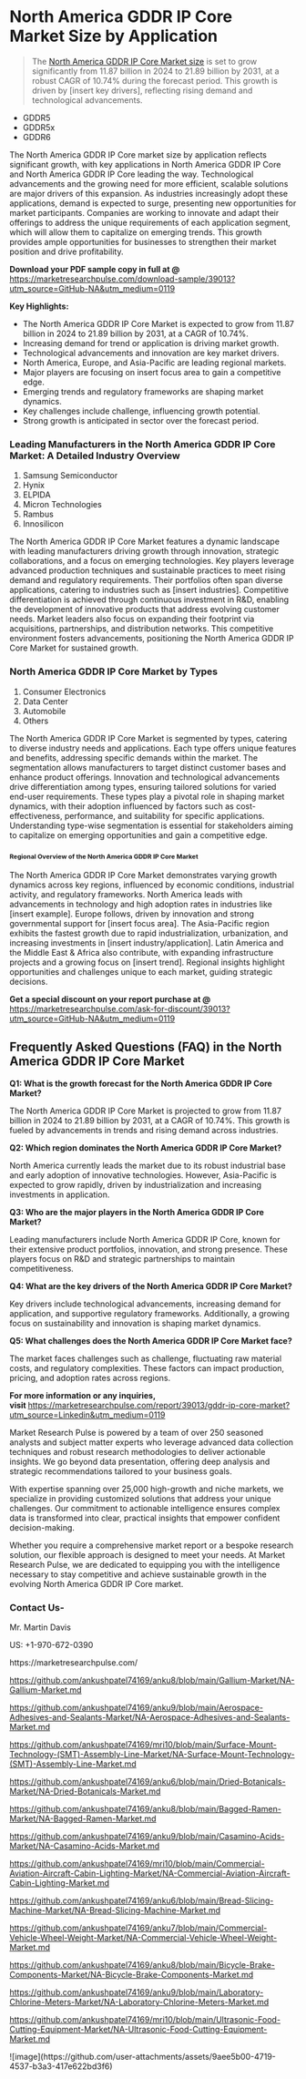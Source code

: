 <h1>North America GDDR IP Core Market&nbsp;Size by Application</h1><blockquote><p>The <a href="https://marketresearchpulse.com/download-sample/39013?utm_source=GitHub-NA&amp;utm_medium=0119">North America GDDR IP Core Market size</a> is set to grow significantly from 11.87 billion in 2024 to 21.89 billion by 2031, at a robust CAGR of 10.74% during the forecast period. This growth is driven by [insert key drivers], reflecting rising demand and technological advancements.</p></blockquote><ul><li>GDDR5<li> GDDR5x<li> GDDR6</li></ul><p>The North America GDDR IP Core market size by application reflects significant growth, with key applications in North America GDDR IP Core and North America GDDR IP Core leading the way. Technological advancements and the growing need for more efficient, scalable solutions are major drivers of this expansion. As industries increasingly adopt these applications, demand is expected to surge, presenting new opportunities for market participants. Companies are working to innovate and adapt their offerings to address the unique requirements of each application segment, which will allow them to capitalize on emerging trends. This growth provides ample opportunities for businesses to strengthen their market position and drive profitability.</p><p><strong>Download your PDF sample copy in full at @ </strong><a href="https://marketresearchpulse.com/download-sample/39013?utm_source=GitHub-NA&amp;utm_medium=0119">https://marketresearchpulse.com/download-sample/39013?utm_source=GitHub-NA&amp;utm_medium=0119</a></p><p><strong>Key Highlights: </strong></p><ul><li>The North America GDDR IP Core Market is expected to grow from 11.87 billion in 2024 to 21.89 billion by 2031, at a CAGR of 10.74%.</li><li>Increasing demand for trend or application is driving market growth.</li><li>Technological advancements and innovation are key market drivers.</li><li>North America, Europe, and Asia-Pacific are leading regional markets.</li><li>Major players are focusing on insert focus area to gain a competitive edge.</li><li>Emerging trends and regulatory frameworks are shaping market dynamics.</li><li>Key challenges include challenge, influencing growth potential.</li><li>Strong growth is anticipated in sector over the forecast period.</li></ul><h3>Leading Manufacturers in the North America GDDR IP Core Market: A Detailed Industry Overview</h3><ol><li>Samsung Semiconductor</li><li>Hynix</li><li>ELPIDA</li><li>Micron Technologies</li><li>Rambus</li><li>Innosilicon</li></ol><div class="flex max-w-full flex-col flex-grow"><div class="min-h-8 text-message flex w-full flex-col items-end gap-2 whitespace-normal break-words [.text-message+&amp;]:mt-5" dir="auto" data-message-author-role="assistant" data-message-id="fd8432e4-4910-450d-b182-61b7bfb0a01f" data-message-model-slug="gpt-4o"><div class="flex w-full flex-col gap-1 empty:hidden first:pt-[3px]"><div class="markdown prose w-full break-words dark:prose-invert light"><p>The North America GDDR IP Core Market features a dynamic landscape with leading manufacturers driving growth through innovation, strategic collaborations, and a focus on emerging technologies. Key players leverage advanced production techniques and sustainable practices to meet rising demand and regulatory requirements. Their portfolios often span diverse applications, catering to industries such as [insert industries]. Competitive differentiation is achieved through continuous investment in R&amp;D, enabling the development of innovative products that address evolving customer needs. Market leaders also focus on expanding their footprint via acquisitions, partnerships, and distribution networks. This competitive environment fosters advancements, positioning the North America GDDR IP Core Market for sustained growth.</p></div></div></div></div><h3>North America GDDR IP Core Market by Types</h3><ol><li>Consumer Electronics<li> Data Center<li> Automobile<li> Others</li></ol><div class="flex max-w-full flex-col flex-grow"><div class="min-h-8 text-message flex w-full flex-col items-end gap-2 whitespace-normal break-words [.text-message+&amp;]:mt-5" dir="auto" data-message-author-role="assistant" data-message-id="084470be-0bb7-4664-bddf-5156b4f41249" data-message-model-slug="gpt-4o-mini"><div class="flex w-full flex-col gap-1 empty:hidden first:pt-[3px]"><div class="markdown prose w-full break-words dark:prose-invert light"><p>The North America GDDR IP Core Market is segmented by types, catering to diverse industry needs and applications. Each type offers unique features and benefits, addressing specific demands within the market. The segmentation allows manufacturers to target distinct customer bases and enhance product offerings. Innovation and technological advancements drive differentiation among types, ensuring tailored solutions for varied end-user requirements. These types play a pivotal role in shaping market dynamics, with their adoption influenced by factors such as cost-effectiveness, performance, and suitability for specific applications. Understanding type-wise segmentation is essential for stakeholders aiming to capitalize on emerging opportunities and gain a competitive edge.</p></div></div></div></div><h3><span style="font-size: 11px;">Regional Overview of the North America GDDR IP Core Market</span></h3><div class="flex max-w-full flex-col flex-grow"><div class="min-h-8 text-message flex w-full flex-col items-end gap-2 whitespace-normal break-words [.text-message+&amp;]:mt-5" dir="auto" data-message-author-role="assistant" data-message-id="e9038762-ce64-4e30-91c9-9bd413514231" data-message-model-slug="gpt-4o-mini"><div class="flex w-full flex-col gap-1 empty:hidden first:pt-[3px]"><div class="markdown prose w-full break-words dark:prose-invert light"><p>The North America GDDR IP Core Market demonstrates varying growth dynamics across key regions, influenced by economic conditions, industrial activity, and regulatory frameworks. North America leads with advancements in technology and high adoption rates in industries like [insert example]. Europe follows, driven by innovation and strong governmental support for [insert focus area]. The Asia-Pacific region exhibits the fastest growth due to rapid industrialization, urbanization, and increasing investments in [insert industry/application]. Latin America and the Middle East &amp; Africa also contribute, with expanding infrastructure projects and a growing focus on [insert trend]. Regional insights highlight opportunities and challenges unique to each market, guiding strategic decisions.</p></div></div></div></div><p><strong>Get a special discount on your report purchase at @ </strong><a href="https://marketresearchpulse.com/ask-for-discount/39013?utm_source=GitHub-NA&amp;utm_medium=0119">https://marketresearchpulse.com/ask-for-discount/39013?utm_source=GitHub-NA&amp;utm_medium=0119</a></p><h2>Frequently Asked Questions (FAQ) in the North America GDDR IP Core Market</h2><p><strong>Q1: What is the growth forecast for the North America GDDR IP Core Market?</strong></p><p>The North America GDDR IP Core Market is projected to grow from 11.87 billion in 2024 to 21.89 billion by 2031, at a CAGR of 10.74%. This growth is fueled by advancements in trends and rising demand across industries.</p><p><strong>Q2: Which region dominates the North America GDDR IP Core Market?</strong></p><p>North America currently leads the market due to its robust industrial base and early adoption of innovative technologies. However, Asia-Pacific is expected to grow rapidly, driven by industrialization and increasing investments in application.</p><p><strong>Q3: Who are the major players in the North America GDDR IP Core Market?</strong></p><p>Leading manufacturers include North America GDDR IP Core, known for their extensive product portfolios, innovation, and strong presence. These players focus on R&amp;D and strategic partnerships to maintain competitiveness.</p><p><strong>Q4: What are the key drivers of the North America GDDR IP Core Market?</strong></p><p>Key drivers include technological advancements, increasing demand for application, and supportive regulatory frameworks. Additionally, a growing focus on sustainability and innovation is shaping market dynamics.</p><p><strong>Q5: What challenges does the North America GDDR IP Core Market face?</strong></p><p>The market faces challenges such as challenge, fluctuating raw material costs, and regulatory complexities. These factors can impact production, pricing, and adoption rates across regions.</p><p><strong>For more information or any inquiries, visit&nbsp;</strong><a href="https://marketresearchpulse.com/report/39013/gddr-ip-core-market?utm_source=Linkedin&utm_medium=0119">https://marketresearchpulse.com/report/39013/gddr-ip-core-market?utm_source=Linkedin&utm_medium=0119</a></p><p>Market Research Pulse is powered by a team of over 250 seasoned analysts and subject matter experts who leverage advanced data collection techniques and robust research methodologies to deliver actionable insights. We go beyond data presentation, offering deep analysis and strategic recommendations tailored to your business goals.</p><p>With expertise spanning over 25,000 high-growth and niche markets, we specialize in providing customized solutions that address your unique challenges. Our commitment to actionable intelligence ensures complex data is transformed into clear, practical insights that empower confident decision-making.</p><p>Whether you require a comprehensive market report or a bespoke research solution, our flexible approach is designed to meet your needs. At Market Research Pulse, we are dedicated to equipping you with the intelligence necessary to stay competitive and achieve sustainable growth in the evolving North America GDDR IP Core market.</p><h3><strong>Contact Us-</strong></h3><p>Mr. Martin Davis</p><p>US: +1-970-672-0390</p><p>https://marketresearchpulse.com/</p><p><a href="https://github.com/ankushpatel74169/anku8/blob/main/Gallium-Market/NA-Gallium-Market.md">https://github.com/ankushpatel74169/anku8/blob/main/Gallium-Market/NA-Gallium-Market.md</a></p><p><a href="https://github.com/ankushpatel74169/anku9/blob/main/Aerospace-Adhesives-and-Sealants-Market/NA-Aerospace-Adhesives-and-Sealants-Market.md">https://github.com/ankushpatel74169/anku9/blob/main/Aerospace-Adhesives-and-Sealants-Market/NA-Aerospace-Adhesives-and-Sealants-Market.md</a></p><p><a href="https://github.com/ankushpatel74169/mri10/blob/main/Surface-Mount-Technology-(SMT)-Assembly-Line-Market/NA-Surface-Mount-Technology-(SMT)-Assembly-Line-Market.md">https://github.com/ankushpatel74169/mri10/blob/main/Surface-Mount-Technology-(SMT)-Assembly-Line-Market/NA-Surface-Mount-Technology-(SMT)-Assembly-Line-Market.md</a></p><p><a href="https://github.com/ankushpatel74169/anku6/blob/main/Dried-Botanicals-Market/NA-Dried-Botanicals-Market.md">https://github.com/ankushpatel74169/anku6/blob/main/Dried-Botanicals-Market/NA-Dried-Botanicals-Market.md</a></p><p><a href="https://github.com/ankushpatel74169/anku8/blob/main/Bagged-Ramen-Market/NA-Bagged-Ramen-Market.md">https://github.com/ankushpatel74169/anku8/blob/main/Bagged-Ramen-Market/NA-Bagged-Ramen-Market.md</a></p><p><a href="https://github.com/ankushpatel74169/anku9/blob/main/Casamino-Acids-Market/NA-Casamino-Acids-Market.md">https://github.com/ankushpatel74169/anku9/blob/main/Casamino-Acids-Market/NA-Casamino-Acids-Market.md</a></p><p><a href="https://github.com/ankushpatel74169/mri10/blob/main/Commercial-Aviation-Aircraft-Cabin-Lighting-Market/NA-Commercial-Aviation-Aircraft-Cabin-Lighting-Market.md">https://github.com/ankushpatel74169/mri10/blob/main/Commercial-Aviation-Aircraft-Cabin-Lighting-Market/NA-Commercial-Aviation-Aircraft-Cabin-Lighting-Market.md</a></p><p><a href="https://github.com/ankushpatel74169/anku6/blob/main/Bread-Slicing-Machine-Market/NA-Bread-Slicing-Machine-Market.md">https://github.com/ankushpatel74169/anku6/blob/main/Bread-Slicing-Machine-Market/NA-Bread-Slicing-Machine-Market.md</a></p><p><a href="https://github.com/ankushpatel74169/anku7/blob/main/Commercial-Vehicle-Wheel-Weight-Market/NA-Commercial-Vehicle-Wheel-Weight-Market.md">https://github.com/ankushpatel74169/anku7/blob/main/Commercial-Vehicle-Wheel-Weight-Market/NA-Commercial-Vehicle-Wheel-Weight-Market.md</a></p><p><a href="https://github.com/ankushpatel74169/anku8/blob/main/Bicycle-Brake-Components-Market/NA-Bicycle-Brake-Components-Market.md">https://github.com/ankushpatel74169/anku8/blob/main/Bicycle-Brake-Components-Market/NA-Bicycle-Brake-Components-Market.md</a></p><p><a href="https://github.com/ankushpatel74169/anku9/blob/main/Laboratory-Chlorine-Meters-Market/NA-Laboratory-Chlorine-Meters-Market.md">https://github.com/ankushpatel74169/anku9/blob/main/Laboratory-Chlorine-Meters-Market/NA-Laboratory-Chlorine-Meters-Market.md</a></p><p><a href="https://github.com/ankushpatel74169/mri10/blob/main/Ultrasonic-Food-Cutting-Equipment-Market/NA-Ultrasonic-Food-Cutting-Equipment-Market.md">https://github.com/ankushpatel74169/mri10/blob/main/Ultrasonic-Food-Cutting-Equipment-Market/NA-Ultrasonic-Food-Cutting-Equipment-Market.md</a></p>
![image](https://github.com/user-attachments/assets/9aee5b00-4719-4537-b3a3-417e622bd3f6)
